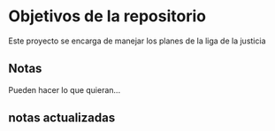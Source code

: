 # Objetivos de la repositorio

Este proyecto se encarga de manejar los planes de la liga de la justicia


## Notas
Pueden hacer lo que quieran...

## notas actualizadas
